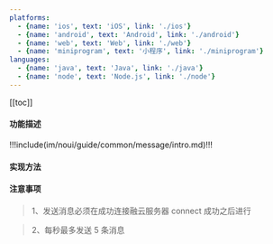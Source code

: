 ```yaml
---
platforms:
  - {name: 'ios', text: 'iOS', link: './ios'}
  - {name: 'android', text: 'Android', link: './android'}
  - {name: 'web', text: 'Web', link: './web'}
  - {name: 'miniprogram', text: '小程序', link: './miniprogram'}
languages:
  - {name: 'java', text: 'Java', link: './java'}
  - {name: 'node', text: 'Node.js', link: './node'}
---
```


[[toc]]

#### 功能描述

!!!include(im/noui/guide/common/message/intro.md)!!!

#### 实现方法

#### 注意事项 

> 1、发送消息必须在成功连接融云服务器 connect 成功之后进行

> 2、每秒最多发送 5 条消息